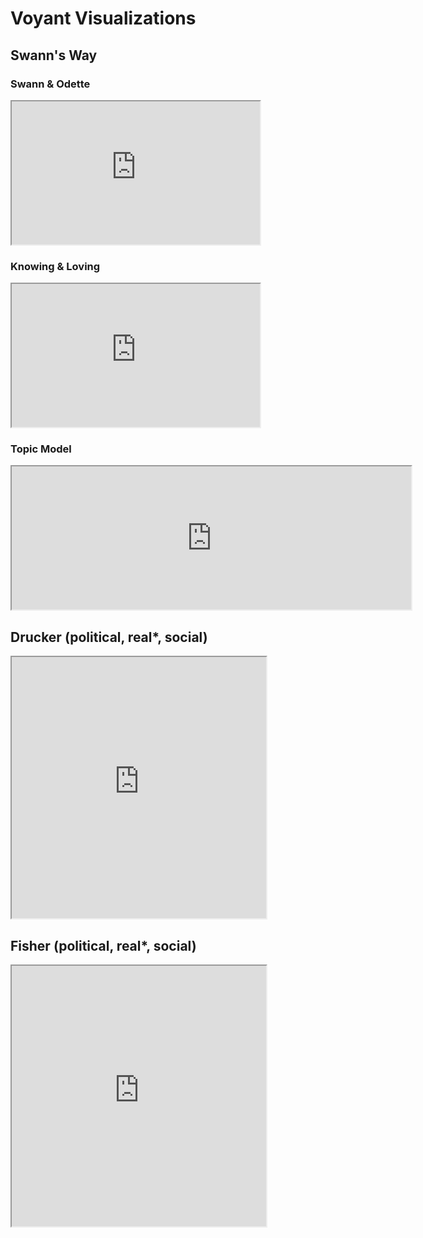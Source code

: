 # Voyant Visualizations

## Swann's Way

### Swann & Odette

<!--	Exported from Voyant Tools (voyant-tools.org).
The iframe src attribute below uses a relative protocol to better function with both
http and https sites, but if you're embedding this into a local web page (file protocol)
you should add an explicit protocol (https if you're using voyant-tools.org, otherwise
it depends on this server.
Feel free to change the height and width values or other styling below: -->
<iframe style='width: 397px; height: 229px;' src='https://voyant-tools.org/tool/Trends/?query=swann&query=odette&mode=document&corpus=590ae216a9aa0b1334cd79513dc151aa'></iframe>


### Knowing & Loving

<!--	Exported from Voyant Tools (voyant-tools.org).
The iframe src attribute below uses a relative protocol to better function with both
http and https sites, but if you're embedding this into a local web page (file protocol)
you should add an explicit protocol (https if you're using voyant-tools.org, otherwise
it depends on this server.
Feel free to change the height and width values or other styling below: -->
<iframe style='width: 397px; height: 229px;' src='https://voyant-tools.org/tool/Trends/?query=know*&query=love*&mode=document&corpus=590ae216a9aa0b1334cd79513dc151aa'></iframe>


### Topic Model

<!--	Exported from Voyant Tools (voyant-tools.org).
The iframe src attribute below uses a relative protocol to better function with both
http and https sites, but if you're embedding this into a local web page (file protocol)
you should add an explicit protocol (https if you're using voyant-tools.org, otherwise
it depends on this server.
Feel free to change the height and width values or other styling below: -->
<iframe style='width: 639px; height: 229px;' src='https://voyant-tools.org/tool/Topics/?numTopics=7&limit=7&corpus=590ae216a9aa0b1334cd79513dc151aa'></iframe>

## Drucker (political, real*, social)

<!--	Exported from Voyant Tools (voyant-tools.org).
The iframe src attribute below uses a relative protocol to better function with both
http and https sites, but if you're embedding this into a local web page (file protocol)
you should add an explicit protocol (https if you're using voyant-tools.org, otherwise
it depends on this server.
Feel free to change the height and width values or other styling below: -->
<iframe style='width: 407px; height: 418px;' src='https://voyant-tools.org/tool/Trends/?query=social&query=real*&query=political&mode=document&corpus=b56dd8ad3b274d2e71ecfd438f11b2b3'></iframe>


## Fisher (political, real*, social)

<!--	Exported from Voyant Tools (voyant-tools.org).
The iframe src attribute below uses a relative protocol to better function with both
http and https sites, but if you're embedding this into a local web page (file protocol)
you should add an explicit protocol (https if you're using voyant-tools.org, otherwise
it depends on this server.
Feel free to change the height and width values or other styling below: -->
<iframe style='width: 407px; height: 417px;' src='https://voyant-tools.org/tool/Trends/?query=political&query=social&query=real*&mode=document&corpus=fd555d98a7f5bedd2530ab78ea5674d9'></iframe>
